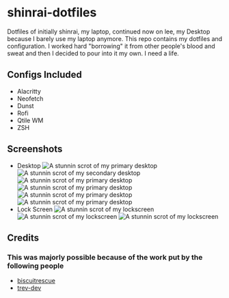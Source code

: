 # shinrai-dotfiles

Dotfiles of initially shinrai, my laptop, continued now on lee, my Desktop because I barely use my laptop anymore. This repo contains my dotfiles and configuration. I worked hard "borrowing" it from other people's blood and sweat and then I decided to pour into it my own. I need a life.

## Configs Included

- Alacritty
- Neofetch
- Dunst 
- Rofi
- Qtile WM
- ZSH

## Screenshots

- Desktop
![A stunnin scrot of my primary desktop](https://i.imgur.com/O9B6hBq.png)
![A stunnin scrot of my secondary desktop](https://i.imgur.com/zPnpvDi.jpg)
![A stunnin scrot of my primary desktop](https://i.imgur.com/kd72n1D.jpg)
![A stunnin scrot of my primary desktop](https://i.imgur.com/9qXrVbT.png)
![A stunnin scrot of my primary desktop](https://i.imgur.com/otwSauS.png)
![A stunnin scrot of my primary desktop](https://i.imgur.com/ID5vyun.png)
- Lock Screen
![A stunnin scrot of my lockscreen](https://i.imgur.com/kZcViWr.png)
![A stunnin scrot of my lockscreen](https://i.imgur.com/64NLWJ6.png)
![A stunnin scrot of my lockscreen](https://i.imgur.com/jpZEPK5.png)

## Credits

### This was majorly possible because of the work put by the following people

- [biscuitrescue](https://github.com/biscuitrescue/qtile-gentoo)
- [trev-dev](https://github.com/trev-dev/dotfiles)
